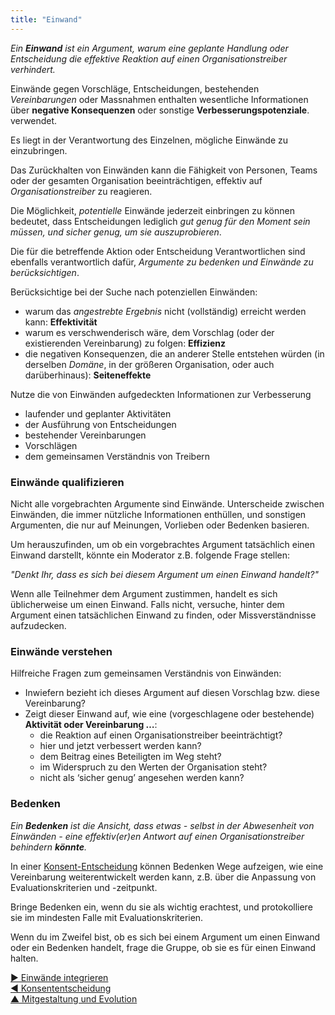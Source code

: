 ```yaml
---
title: "Einwand"
---
```



_Ein **Einwand** ist ein _Argument_, warum eine geplante Handlung oder Entscheidung die effektive Reaktion auf einen Organisationstreiber verhindert._

Einwände gegen Vorschläge, Entscheidungen, bestehenden <dfn data-info="Vereinbarung: Eine (gemeinsam) beschlossene Richtlinie, oder ein Prozess oder Protokoll, um den Wertfluss in der Organisation zu gestalten.">Vereinbarungen</dfn> oder Massnahmen enthalten wesentliche Informationen über **negative Konsequenzen** oder sonstige **Verbesserungspotenziale**. verwendet.

Es liegt in der Verantwortung des Einzelnen, mögliche Einwände zu einzubringen.

Das Zurückhalten von Einwänden kann die Fähigkeit von Personen, Teams oder der gesamten Organisation beeinträchtigen, effektiv auf <dfn data-info="Organisationstreiber: Ein Treiber ist das Motiv einer Person oder Gruppe, auf eine bestimmte Situation zu reagieren. Ein Treiber wird als **Organisationstreiber** betrachtet, wenn eine Reaktion darauf der Organisation hilft, Wert zu schaffen, Verschwendung zu reduzieren oder Schaden abzuwenden.">Organisationstreiber</dfn> zu reagieren.

Die Möglichkeit, *potentielle* Einwände jederzeit einbringen zu können bedeutet, dass Entscheidungen lediglich *gut genug für den Moment sein müssen, und sicher genug, um sie auszuprobieren*.

Die für die betreffende Aktion oder Entscheidung Verantwortlichen sind ebenfalls verantwortlich dafür, *Argumente zu bedenken und Einwände zu berücksichtigen*.

Berücksichtige bei der Suche nach potenziellen Einwänden:

- warum das <dfn data-info="Angestrebtes Ergebnis: Das erwartete Ergebnis einer Vereinbarung, Aktion, Projekt oder Strategie.">angestrebte Ergebnis</dfn> nicht (vollständig) erreicht werden kann: **Effektivität**
- warum es verschwenderisch wäre, dem Vorschlag (oder der existierenden Vereinbarung) zu folgen: **Effizienz**
- die negativen Konsequenzen, die an anderer Stelle entstehen würden (in derselben <dfn data-info="Domäne: Ein eigener Arbeits-, Einfluss-  und Entscheidungsbereich innerhalb einer Organisation.">Domäne</dfn>, in der größeren Organisation, oder auch darüberhinaus): **Seiteneffekte**

Nutze die von Einwänden aufgedeckten Informationen zur Verbesserung

- laufender und geplanter Aktivitäten
- der Ausführung von Entscheidungen
- bestehender Vereinbarungen
- Vorschlägen
- dem gemeinsamen Verständnis von Treibern

### Einwände qualifizieren

Nicht alle vorgebrachten Argumente sind Einwände. Unterscheide zwischen Einwänden, die immer nützliche Informationen enthüllen, und sonstigen Argumenten, die nur auf Meinungen, Vorlieben oder Bedenken basieren.

Um herauszufinden, um ob ein vorgebrachtes Argument tatsächlich einen Einwand darstellt, könnte ein Moderator z.B. folgende Frage stellen:

*"Denkt Ihr, dass es sich bei diesem Argument um einen Einwand handelt?"*

Wenn alle Teilnehmer dem Argument zustimmen, handelt es sich üblicherweise um einen Einwand. Falls nicht, versuche, hinter dem Argument einen tatsächlichen Einwand zu finden, oder Missverständnisse aufzudecken.

### Einwände verstehen

Hilfreiche Fragen zum gemeinsamen Verständnis von Einwänden:

- Inwiefern bezieht ich dieses Argument auf diesen Vorschlag bzw. diese Vereinbarung?
- Zeigt dieser Einwand auf, wie eine (vorgeschlagene oder bestehende) **Aktivität oder Vereinbarung …**: 
    - die Reaktion auf einen Organisationstreiber beeinträchtigt?
    - hier und jetzt verbessert werden kann?
    - dem Beitrag eines Beteiligten im Weg steht?
    - im Widerspruch zu den Werten der Organisation steht?
    - nicht als ‘sicher genug’ angesehen werden kann?

### Bedenken

_Ein **Bedenken** ist die Ansicht, dass etwas - selbst in der Abwesenheit von Einwänden - eine effektiv(er)en Antwort auf einen Organisationstreiber behindern **könnte**._

In einer [Konsent-Entscheidung](consent-decision-making.html) können Bedenken Wege aufzeigen, wie eine Vereinbarung weiterentwickelt werden kann, z.B. über die Anpassung von Evaluationskriterien und -zeitpunkt.

Bringe Bedenken ein, wenn du sie als wichtig erachtest, und protokolliere sie im mindesten Falle mit Evaluationskriterien.

Wenn du im Zweifel bist, ob es sich bei einem Argument um einen Einwand oder ein Bedenken handelt, frage die Gruppe, ob sie es für einen Einwand halten.

[&#9654; Einwände integrieren](resolve-objections.html)<br/>[&#9664; Konsententscheidung](consent-decision-making.html)<br/>[&#9650; Mitgestaltung und Evolution](co-creation-and-evolution.html)

